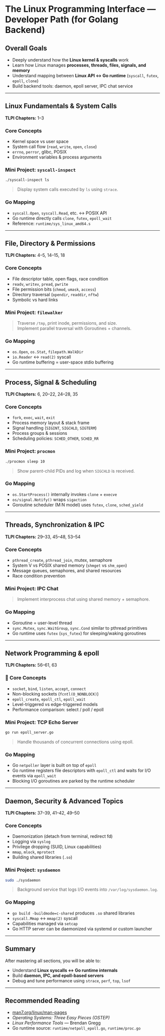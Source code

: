 # The Linux Programming Interface — Developer Path (for Golang Backend)

## Overall Goals

- Deeply understand how the **Linux kernel & syscalls** work  
- Learn how Linux manages **processes, threads, files, signals, and memory**  
- Understand mapping between **Linux API ↔ Go runtime** (`syscall`, `futex`, `epoll`, `clone`)  
- Build backend tools: daemon, epoll server, IPC chat service  

---

## Linux Fundamentals & System Calls

**TLPI Chapters:** 1–3  

### Core Concepts

- Kernel space vs user space  
- System call flow (`read`, `write`, `open`, `close`)  
- `errno`, `perror`, glibc, POSIX  
- Environment variables & process arguments  

### Mini Project: `syscall-inspect`

```bash
./syscall-inspect ls
```
> Display system calls executed by `ls` using `strace`.

### Go Mapping

- `syscall.Open`, `syscall.Read`, etc. ↔ POSIX API  
- Go runtime directly calls `clone`, `futex`, `epoll_wait`  
- Reference: `runtime/sys_linux_amd64.s`

---

## File, Directory & Permissions

**TLPI Chapters:** 4–5, 14–15, 18  

### Core Concepts

- File descriptor table, open flags, race condition  
- `readv`, `writev`, `pread`, `pwrite`  
- File permission bits (`chmod`, `umask`, `access`)  
- Directory traversal (`opendir`, `readdir`, `nftw`)  
- Symbolic vs hard links  

### Mini Project: `filewalker`

> Traverse `/tmp`, print inode, permissions, and size.  
> Implement parallel traversal with Goroutines + channels.

### Go Mapping

- `os.Open`, `os.Stat`, `filepath.WalkDir`  
- `io.Reader` ↔ `read(2)` syscall  
- Go runtime buffering = user-space stdio buffering  

---

## Process, Signal & Scheduling

**TLPI Chapters:** 6, 20–22, 24–28, 35  

### Core Concepts

- `fork`, `exec`, `wait`, `exit`  
- Process memory layout & stack frame  
- Signal handling (`SIGINT`, `SIGCHLD`, `SIGTERM`)  
- Process groups & sessions  
- Scheduling policies: `SCHED_OTHER`, `SCHED_RR`  

### Mini Project: `procmon`

```bash
./procmon sleep 10
```
> Show parent-child PIDs and log when `SIGCHLD` is received.

### Go Mapping

- `os.StartProcess()` internally invokes `clone` + `execve`  
- `os/signal.Notify()` wraps `sigaction`  
- Goroutine scheduler (M:N model) uses `futex`, `clone`, `sched_yield`  

---

## Threads, Synchronization & IPC

**TLPI Chapters:** 29–33, 45–48, 53–54  

### Core Concepts

- `pthread_create`, `pthread_join`, mutex, semaphore  
- System V vs POSIX shared memory (`shmget` vs `shm_open`)  
- Message queues, semaphores, and shared resources  
- Race condition prevention  

### Mini Project: IPC Chat

> Implement interprocess chat using shared memory + semaphore.

### Go Mapping

- Goroutine = user-level thread  
- `sync.Mutex`, `sync.WaitGroup`, `sync.Cond` similar to pthread primitives  
- Go runtime uses `futex` (`sys_futex`) for sleeping/waking goroutines  

---

## Network Programming & epoll

**TLPI Chapters:** 56–61, 63  

### 📖 Core Concepts

- `socket`, `bind`, `listen`, `accept`, `connect`  
- Non-blocking sockets (`fcntl(O_NONBLOCK)`)  
- `epoll_create`, `epoll_ctl`, `epoll_wait`  
- Level-triggered vs edge-triggered models  
- Performance comparison: select / poll / epoll  

### Mini Project: TCP Echo Server

```bash
go run epoll_server.go
```
> Handle thousands of concurrent connections using epoll.

### Go Mapping

- Go `netpoller` layer is built on top of `epoll`  
- Go runtime registers file descriptors with `epoll_ctl` and waits for I/O events via `epoll_wait`  
- Blocking I/O goroutines are parked by the runtime scheduler  

---

## Daemon, Security & Advanced Topics

**TLPI Chapters:** 37–39, 41–42, 49–50  

### Core Concepts

- Daemonization (detach from terminal, redirect fd)  
- Logging via `syslog`  
- Privilege dropping (SUID, Linux capabilities)  
- `mmap`, `mlock`, `mprotect`  
- Building shared libraries (`.so`)  

### Mini Project: `sysdaemon`

```bash
sudo ./sysdaemon
```

> Background service that logs I/O events into `/var/log/sysdaemon.log`.

### Go Mapping

- `go build -buildmode=c-shared` produces `.so` shared libraries  
- `syscall.Mmap` ↔ `mmap(2)` syscall  
- Capabilities managed via `setcap`  
- Go HTTP server can be daemonized via systemd or custom launcher  

---

## Summary

After mastering all sections, you will be able to:
- Understand **Linux syscalls ↔ Go runtime internals**  
- Build **daemon, IPC, and epoll-based servers**  
- Debug and tune performance using `strace`, `perf`, `top`, `lsof`  

---

## Recommended Reading

- [man7.org/linux/man-pages](https://man7.org/linux/man-pages)  
- *Operating Systems: Three Easy Pieces (OSTEP)*  
- *Linux Performance Tools* — Brendan Gregg  
- Go runtime source: `runtime/netpoll_epoll.go`, `runtime/proc.go`
